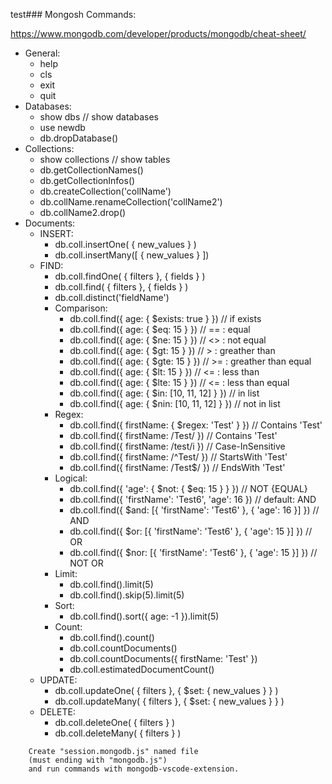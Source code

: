 test### Mongosh Commands:

https://www.mongodb.com/developer/products/mongodb/cheat-sheet/

- General:
  - help
  - cls
  - exit
  - quit
- Databases:
  - show dbs // show databases
  - use newdb
  - db.dropDatabase()
- Collections:
  - show collections // show tables
  - db.getCollectionNames()
  - db.getCollectionInfos()
  - db.createCollection('collName')
  - db.collName.renameCollection('collName2')
  - db.collName2.drop()
- Documents:
  - INSERT:
    - db.coll.insertOne( { new_values } )
    - db.coll.insertMany([ { new_values } ])
  - FIND:
    - db.coll.findOne( { filters }, { fields } )
    - db.coll.find( { filters }, { fields } )
    - db.coll.distinct('fieldName')
    - Comparison:
      - db.coll.find({ age: { $exists: true } }) // if exists
      - db.coll.find({ age: { $eq: 15 } }) // == : equal
      - db.coll.find({ age: { $ne: 15 } }) // <> : not equal
      - db.coll.find({ age: { $gt: 15 } }) // > : greather than
      - db.coll.find({ age: { $gte: 15 } }) // >= : greather than equal
      - db.coll.find({ age: { $lt: 15 } }) // <= : less than
      - db.coll.find({ age: { $lte: 15 } }) // <= : less than equal
      - db.coll.find({ age: { $in: [10, 11, 12] } }) // in list
      - db.coll.find({ age: { $nin: [10, 11, 12] } }) // not in list
    - Regex:
      - db.coll.find({ firstName: { $regex: 'Test' } }) // Contains 'Test'
      - db.coll.find({ firstName: /Test/ }) // Contains 'Test'
      - db.coll.find({ firstName: /test/i }) // Case-InSensitive
      - db.coll.find({ firstName: /^Test/ }) // StartsWith 'Test'
      - db.coll.find({ firstName: /Test$/ }) // EndsWith 'Test'
    - Logical:
      - db.coll.find({ 'age': { $not: { $eq: 15 } } }) // NOT {EQUAL}
      - db.coll.find({ 'firstName': 'Test6', 'age': 16 }) // default: AND
      - db.coll.find({ $and: [{ 'firstName': 'Test6' }, { 'age': 16 }] }) // AND
      - db.coll.find({ $or: [{ 'firstName': 'Test6' }, { 'age': 15 }] }) // OR
      - db.coll.find({ $nor: [{ 'firstName': 'Test6' }, { 'age': 15 }] }) // NOT OR
    - Limit:
      - db.coll.find().limit(5)
      - db.coll.find().skip(5).limit(5)
    - Sort:
      - db.coll.find().sort({ age: -1 }).limit(5)
    - Count:
      - db.coll.find().count()
      - db.coll.countDocuments()
      - db.coll.countDocuments({ firstName: 'Test' })
      - db.coll.estimatedDocumentCount()
  - UPDATE:
    - db.coll.updateOne( { filters }, { $set: { new_values } } )
    - db.coll.updateMany( { filters }, { $set: { new_values } } )
  - DELETE:
    - db.coll.deleteOne( { filters } )
    - db.coll.deleteMany( { filters } )

```
    Create "session.mongodb.js" named file
    (must ending with "mongodb.js")
    and run commands with mongodb-vscode-extension.
```
